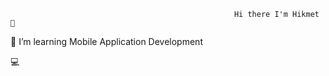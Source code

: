                                                       Hi there I'm Hikmet 👋

🔭 I’m learning Mobile Application Development 

💻

<!---
HejiKaGH/HejiKaGH is a ✨ special ✨ repository because its `README.md` (this file) appears on your GitHub profile.
You can click the Preview link to take a look at your changes.
--->
